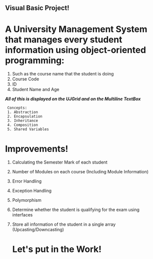 ## Visual Basic Project! #
# A University Management System that manages every student information using object-oriented programming:
1. Such as the course name that the student is doing
2.   Course Code
3.   ID
4.   Student Name and Age

   ***All of this is displayed on the *UJGrid* and on the *Multiline TextBox****

     Concepts:
     1. Abstraction
     2. Encapsulation
     3. Inheritance
     4. Composition
     5. Shared Variables

  # Improvements!
  1. Calculating the Semester Mark of each student
  2. Number of Modules on each course (Including Module Information)
  3. Error Handling
  4. Exception Handling
  5. Polymorphism
  6. Determine whether the student is qualifying for the exam using interfaces
  7. Store all information of the student in a single array (Upcasting/Downcasting)

     # Let's put in the Work!
